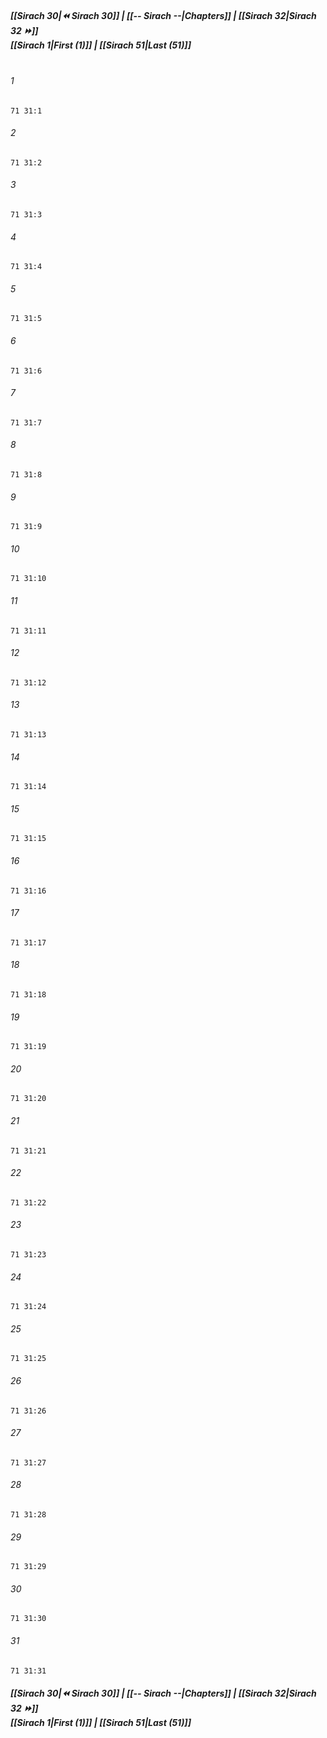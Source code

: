 
##### **[[Sirach 30|⏪ Sirach 30]] | [[-- Sirach --|Chapters]] | [[Sirach 32|Sirach 32 ⏩]]**<br>**[[Sirach 1|First (1)]] | [[Sirach 51|Last (51)]]**<br><br>

###### 1
``` verse
71 31:1
```
###### 2
``` verse
71 31:2
```
###### 3
``` verse
71 31:3
```
###### 4
``` verse
71 31:4
```
###### 5
``` verse
71 31:5
```
###### 6
``` verse
71 31:6
```
###### 7
``` verse
71 31:7
```
###### 8
``` verse
71 31:8
```
###### 9
``` verse
71 31:9
```
###### 10
``` verse
71 31:10
```
###### 11
``` verse
71 31:11
```
###### 12
``` verse
71 31:12
```
###### 13
``` verse
71 31:13
```
###### 14
``` verse
71 31:14
```
###### 15
``` verse
71 31:15
```
###### 16
``` verse
71 31:16
```
###### 17
``` verse
71 31:17
```
###### 18
``` verse
71 31:18
```
###### 19
``` verse
71 31:19
```
###### 20
``` verse
71 31:20
```
###### 21
``` verse
71 31:21
```
###### 22
``` verse
71 31:22
```
###### 23
``` verse
71 31:23
```
###### 24
``` verse
71 31:24
```
###### 25
``` verse
71 31:25
```
###### 26
``` verse
71 31:26
```
###### 27
``` verse
71 31:27
```
###### 28
``` verse
71 31:28
```
###### 29
``` verse
71 31:29
```
###### 30
``` verse
71 31:30
```
###### 31
``` verse
71 31:31
```

##### **[[Sirach 30|⏪ Sirach 30]] | [[-- Sirach --|Chapters]] | [[Sirach 32|Sirach 32 ⏩]]**<br>**[[Sirach 1|First (1)]] | [[Sirach 51|Last (51)]]**
